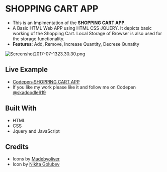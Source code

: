 # SHOPPING CART APP

* This is an Implmentation of the **SHOPPING CART APP**.
* A Basic HTML Web APP using HTML CSS  JQUERY. It depicts basic working of the Shopping Cart. Local Storage of Browser is also used    for the storage functionality.
* **Features**: Add, Remove, Increase Quantity, Decrese Qunatity

![Screenshot2017-07-1323.30.30.png](http://i.imgrpost.com/imgr/2017/07/13/Screenshot2017-07-1323.30.30.png)

## Live Example

* [Codepen-SHOPPING CART APP](https://codepen.io/skadoodle619/full/bRpVeB)
* If you like my work please like it and follow me on Codepen [@skadoodle619](https://codepen.io/skadoodle619/)

## Built With

* HTML
* CSS
* Jquery and JavaScript

## Credits
* Icons by [Madebyoliver](http://www.flaticon.com/authors/madebyoliver)
* Icon by [Nikita Golubev](http://www.flaticon.com/authors/nikita-golubev)
